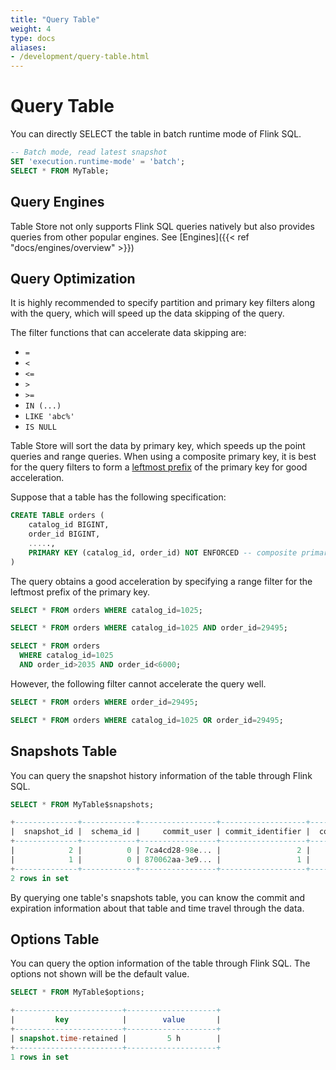 ```yaml
---
title: "Query Table"
weight: 4
type: docs
aliases:
- /development/query-table.html
---
```

<!--
Licensed to the Apache Software Foundation (ASF) under one
or more contributor license agreements.  See the NOTICE file
distributed with this work for additional information
regarding copyright ownership.  The ASF licenses this file
to you under the Apache License, Version 2.0 (the
"License"); you may not use this file except in compliance
with the License.  You may obtain a copy of the License at

  http://www.apache.org/licenses/LICENSE-2.0

Unless required by applicable law or agreed to in writing,
software distributed under the License is distributed on an
"AS IS" BASIS, WITHOUT WARRANTIES OR CONDITIONS OF ANY
KIND, either express or implied.  See the License for the
specific language governing permissions and limitations
under the License.
-->

# Query Table

You can directly SELECT the table in batch runtime mode of Flink SQL.

```sql
-- Batch mode, read latest snapshot
SET 'execution.runtime-mode' = 'batch';
SELECT * FROM MyTable;
```

## Query Engines

Table Store not only supports Flink SQL queries natively but also provides
queries from other popular engines. See [Engines]({{< ref "docs/engines/overview" >}})

## Query Optimization

It is highly recommended to specify partition and primary key filters
along with the query, which will speed up the data skipping of the query.

The filter functions that can accelerate data skipping are:
- `=`
- `<`
- `<=`
- `>`
- `>=`
- `IN (...)`
- `LIKE 'abc%'`
- `IS NULL`

Table Store will sort the data by primary key, which speeds up the point queries
and range queries. When using a composite primary key, it is best for the query
filters to form a [leftmost prefix](https://dev.mysql.com/doc/refman/5.7/en/multiple-column-indexes.html)
of the primary key for good acceleration.

Suppose that a table has the following specification:

```sql
CREATE TABLE orders (
    catalog_id BIGINT,
    order_id BIGINT,
    .....,
    PRIMARY KEY (catalog_id, order_id) NOT ENFORCED -- composite primary key
)
```

The query obtains a good acceleration by specifying a range filter for
the leftmost prefix of the primary key.

```sql
SELECT * FROM orders WHERE catalog_id=1025;

SELECT * FROM orders WHERE catalog_id=1025 AND order_id=29495;

SELECT * FROM orders
  WHERE catalog_id=1025
  AND order_id>2035 AND order_id<6000;
```

However, the following filter cannot accelerate the query well.

```sql
SELECT * FROM orders WHERE order_id=29495;

SELECT * FROM orders WHERE catalog_id=1025 OR order_id=29495;
```

## Snapshots Table

You can query the snapshot history information of the table through Flink SQL.

```sql
SELECT * FROM MyTable$snapshots;

+--------------+------------+-----------------+-------------------+--------------+-------------------------+
|  snapshot_id |  schema_id |     commit_user | commit_identifier |  commit_kind |             commit_time |
+--------------+------------+-----------------+-------------------+--------------+-------------------------+
|            2 |          0 | 7ca4cd28-98e... |                 2 |       APPEND | 2022-10-26 11:44:15.600 |
|            1 |          0 | 870062aa-3e9... |                 1 |       APPEND | 2022-10-26 11:44:15.148 |
+--------------+------------+-----------------+-------------------+--------------+-------------------------+
2 rows in set
```

By querying one table's snapshots table, you can know the commit and expiration
information about that table and time travel through the data.

## Options Table

You can query the option information of the table through Flink SQL. The options not
shown will be the default value.

```sql
SELECT * FROM MyTable$options;

+------------------------+--------------------+
|         key            |        value       |
+------------------------+--------------------+
| snapshot.time-retained |         5 h        |
+------------------------+--------------------+
1 rows in set
```
